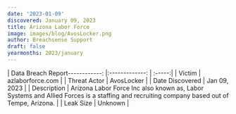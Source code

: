```yaml
---
date: '2023-01-09'
discovered: January 09, 2023
title: Arizona Labor Force
image: images/blog/AvosLocker.png
author: Breachsense Support
draft: false
yearmonths: 2023/january
---
```


| Data Breach Report------------:     |:-------------:    | :-----:|
| Victim      | azlaborforce.com      |
| Threat Actor      | AvosLocker      |
| Date Discovered      | Jan 09, 2023      |
| Description      | Arizona Labor Force Inc also known as, Labor Systems and Allied Forces is a staffing and recruiting company based out of Tempe, Arizona.      |
| Leak Size      | Unknown      |
